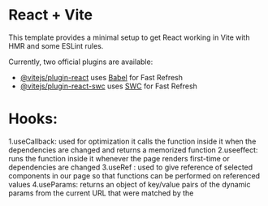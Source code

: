 # React + Vite

This template provides a minimal setup to get React working in Vite with HMR and some ESLint rules.

Currently, two official plugins are available:

- [@vitejs/plugin-react](https://github.com/vitejs/vite-plugin-react/blob/main/packages/plugin-react/README.md) uses [Babel](https://babeljs.io/) for Fast Refresh
- [@vitejs/plugin-react-swc](https://github.com/vitejs/vite-plugin-react-swc) uses [SWC](https://swc.rs/) for Fast Refresh


# Hooks:
1.useCallback: used for optimization it calls the function inside it when the dependencies are changed and returns a memorized function 
2.useeffect: runs the function inside it whenever the page renders first-time or dependencies are changed
3.useRef : used to give reference of selected components in our page so that functions can be performed on referenced values
4.useParams: returns an object of key/value pairs of the dynamic params from the current URL that were matched by the <Route path>
